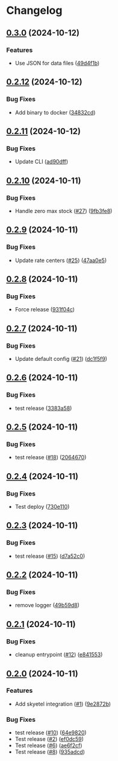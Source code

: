 # Changelog

## [0.3.0](https://github.com/somleng/somleng-integrations/compare/somleng-skyetel/v0.2.12...somleng-skyetel/v0.3.0) (2024-10-12)


### Features

* Use JSON for data files ([49d4f1b](https://github.com/somleng/somleng-integrations/commit/49d4f1b940d2389fd1ee0b9e49a580ad47f93add))

## [0.2.12](https://github.com/somleng/somleng-integrations/compare/somleng-skyetel/v0.2.11...somleng-skyetel/v0.2.12) (2024-10-12)


### Bug Fixes

* Add binary to docker ([34832cd](https://github.com/somleng/somleng-integrations/commit/34832cd188b1b01fb1f51f44290680896383be5b))

## [0.2.11](https://github.com/somleng/somleng-integrations/compare/somleng-skyetel/v0.2.10...somleng-skyetel/v0.2.11) (2024-10-12)


### Bug Fixes

* Update CLI ([ad90dff](https://github.com/somleng/somleng-integrations/commit/ad90dff93fb24df33ea8c5c536248b01cadfc716))

## [0.2.10](https://github.com/somleng/somleng-integrations/compare/somleng-skyetel/v0.2.9...somleng-skyetel/v0.2.10) (2024-10-11)


### Bug Fixes

* Handle zero max stock ([#27](https://github.com/somleng/somleng-integrations/issues/27)) ([9fb3fe8](https://github.com/somleng/somleng-integrations/commit/9fb3fe8f16a120f815078d95fa57dd272d29aa1e))

## [0.2.9](https://github.com/somleng/somleng-integrations/compare/somleng-skyetel/v0.2.8...somleng-skyetel/v0.2.9) (2024-10-11)


### Bug Fixes

* Update rate centers ([#25](https://github.com/somleng/somleng-integrations/issues/25)) ([47aa0e5](https://github.com/somleng/somleng-integrations/commit/47aa0e5aca12718383ad1b7227f2fcb06ac0b3a9))

## [0.2.8](https://github.com/somleng/somleng-integrations/compare/somleng-skyetel/v0.2.7...somleng-skyetel/v0.2.8) (2024-10-11)


### Bug Fixes

* Force release ([931f04c](https://github.com/somleng/somleng-integrations/commit/931f04cfd8b1007183d2c5d2054a9f735225c76d))

## [0.2.7](https://github.com/somleng/somleng-integrations/compare/somleng-skyetel/v0.2.6...somleng-skyetel/v0.2.7) (2024-10-11)


### Bug Fixes

* Update default config ([#21](https://github.com/somleng/somleng-integrations/issues/21)) ([dc1f5f9](https://github.com/somleng/somleng-integrations/commit/dc1f5f9249bc456e078889095228ff9f5ece9312))

## [0.2.6](https://github.com/somleng/somleng-integrations/compare/somleng-skyetel/v0.2.5...somleng-skyetel/v0.2.6) (2024-10-11)


### Bug Fixes

* test release ([3383a58](https://github.com/somleng/somleng-integrations/commit/3383a587be3f6227746a2355ab2d1f5ee9b6550b))

## [0.2.5](https://github.com/somleng/somleng-integrations/compare/somleng-skyetel/v0.2.4...somleng-skyetel/v0.2.5) (2024-10-11)


### Bug Fixes

* test release ([#18](https://github.com/somleng/somleng-integrations/issues/18)) ([2064670](https://github.com/somleng/somleng-integrations/commit/2064670457f8c03a152637eb1a2c4d7805802b71))

## [0.2.4](https://github.com/somleng/somleng-integrations/compare/somleng-skyetel/v0.2.3...somleng-skyetel/v0.2.4) (2024-10-11)


### Bug Fixes

* Test deploy ([730e110](https://github.com/somleng/somleng-integrations/commit/730e110036610e333671ff7d346b1bcf81cde5b2))

## [0.2.3](https://github.com/somleng/somleng-integrations/compare/somleng-skyetel/v0.2.2...somleng-skyetel/v0.2.3) (2024-10-11)


### Bug Fixes

* test release ([#15](https://github.com/somleng/somleng-integrations/issues/15)) ([d7a52c0](https://github.com/somleng/somleng-integrations/commit/d7a52c09779b2e0b6a33161381e2997cd772693f))

## [0.2.2](https://github.com/somleng/somleng-integrations/compare/somleng-skyetel/v0.2.1...somleng-skyetel/v0.2.2) (2024-10-11)


### Bug Fixes

* remove logger ([49b59d8](https://github.com/somleng/somleng-integrations/commit/49b59d8b3ff2667e7403ecd5028e227292e18a53))

## [0.2.1](https://github.com/somleng/somleng-integrations/compare/somleng-skyetel/v0.2.0...somleng-skyetel/v0.2.1) (2024-10-11)


### Bug Fixes

* cleanup entrypoint ([#12](https://github.com/somleng/somleng-integrations/issues/12)) ([e841553](https://github.com/somleng/somleng-integrations/commit/e841553521bc78dd228d493e96758dbc98476518))

## [0.2.0](https://github.com/somleng/somleng-integrations/compare/somleng-skyetel-v0.1.0...somleng-skyetel/v0.2.0) (2024-10-11)


### Features

* Add skyetel integration ([#1](https://github.com/somleng/somleng-integrations/issues/1)) ([9e2872b](https://github.com/somleng/somleng-integrations/commit/9e2872bbc3a3694be3c4acb787e5dc9c0017e02d))


### Bug Fixes

* test release ([#10](https://github.com/somleng/somleng-integrations/issues/10)) ([64e9820](https://github.com/somleng/somleng-integrations/commit/64e9820255969ca2fa9f6e7022cd6a3a92752fd9))
* Test release ([#2](https://github.com/somleng/somleng-integrations/issues/2)) ([ef0dc59](https://github.com/somleng/somleng-integrations/commit/ef0dc59406743769be5b7a2e236ec302cca8c1bb))
* Test release ([#6](https://github.com/somleng/somleng-integrations/issues/6)) ([ae6f2cf](https://github.com/somleng/somleng-integrations/commit/ae6f2cf6ac7081ba37f110a8dd718c42f2d1595e))
* Test release ([#8](https://github.com/somleng/somleng-integrations/issues/8)) ([935adcd](https://github.com/somleng/somleng-integrations/commit/935adcd2b8c6890b42fac2ad16fbd58ae2feb496))
